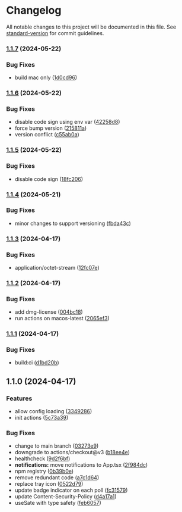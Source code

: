 # Changelog

All notable changes to this project will be documented in this file. See [standard-version](https://github.com/conventional-changelog/standard-version) for commit guidelines.

### [1.1.7](https://github.com/raskanskyz/service-swagger/compare/v1.1.6...v1.1.7) (2024-05-22)


### Bug Fixes

* build mac only ([1d0cd96](https://github.com/raskanskyz/service-swagger/commit/1d0cd969d6869d51f447942f2e6fbb0213f78a2f))

### [1.1.6](https://github.com/raskanskyz/service-swagger/compare/v1.1.5...v1.1.6) (2024-05-22)


### Bug Fixes

* disable code sign using env var ([42258d8](https://github.com/raskanskyz/service-swagger/commit/42258d8f163678849045f9e67a0905f189218d34))
* force bump version ([215811a](https://github.com/raskanskyz/service-swagger/commit/215811a90581fbffba3c98c5316017cd4a88e936))
* version conflict ([c55ab0a](https://github.com/raskanskyz/service-swagger/commit/c55ab0a9fc35160cfa159cbc9420f8fb5a651d69))

### [1.1.5](https://github.com/raskanskyz/service-swagger/compare/v1.1.4...v1.1.5) (2024-05-22)


### Bug Fixes

* disable code sign ([18fc206](https://github.com/raskanskyz/service-swagger/commit/18fc2060754b278f59af442f4179afc5565c7876))

### [1.1.4](https://github.com/raskanskyz/service-swagger/compare/v1.1.3...v1.1.4) (2024-05-21)


### Bug Fixes

* minor changes to support versioning ([fbda43c](https://github.com/raskanskyz/service-swagger/commit/fbda43c73753948dd4917873951cd77665b3acc2))

### [1.1.3](https://github.com/raskanskyz/service-swagger/compare/v1.1.2...v1.1.3) (2024-04-17)


### Bug Fixes

* application/octet-stream ([12fc07e](https://github.com/raskanskyz/service-swagger/commit/12fc07ec199c510de3c2e221491119e22ff9de3a))

### [1.1.2](https://github.com/raskanskyz/service-swagger/compare/v1.1.1...v1.1.2) (2024-04-17)


### Bug Fixes

* add dmg-license ([004bc18](https://github.com/raskanskyz/service-swagger/commit/004bc185049be9383c2ea0c547eb565cd61bb216))
* run actions on macos-latest ([2065ef3](https://github.com/raskanskyz/service-swagger/commit/2065ef3028d2ee1114a176144830ad08178375e9))

### [1.1.1](https://github.com/raskanskyz/service-swagger/compare/v1.1.0...v1.1.1) (2024-04-17)


### Bug Fixes

* build:ci ([d1bd20b](https://github.com/raskanskyz/service-swagger/commit/d1bd20b480365d1f959f05597ab09233ca3abc55))

## 1.1.0 (2024-04-17)


### Features

* allow config loading ([3349286](https://github.com/raskanskyz/service-swagger/commit/3349286b802688ae0b1bcf401f3fac9e494e124c))
* init actions ([5c73a39](https://github.com/raskanskyz/service-swagger/commit/5c73a39b886daa273278622d961d9a1b85df4a44))


### Bug Fixes

* change to main branch ([03273e9](https://github.com/raskanskyz/service-swagger/commit/03273e9a4eb96f3ae1f4d8357060cc881918d991))
* downgrade to actions/checkout@v3 ([b18ee4e](https://github.com/raskanskyz/service-swagger/commit/b18ee4e6c3d80af63a00b89709d2f073668ab694))
* healthcheck ([9d2f6bf](https://github.com/raskanskyz/service-swagger/commit/9d2f6bf0bcfb851b5cdfefb8bb184dbbd7d15010))
* **notifications:** move notifications to App.tsx ([2f984dc](https://github.com/raskanskyz/service-swagger/commit/2f984dc2e9565b5f185a6253ea598ea78d8b960e))
* npm registry ([0b39b0e](https://github.com/raskanskyz/service-swagger/commit/0b39b0eeea21526809e4f3a82ef82d53406a96c4))
* remove redundant code ([a7c1d64](https://github.com/raskanskyz/service-swagger/commit/a7c1d648c9c8ce71f642a807456ce5d4a3a2b969))
* replace tray icon ([0522d79](https://github.com/raskanskyz/service-swagger/commit/0522d7933f4da164472706dccb91099f1eb45135))
* update badge indicator on each poll ([fc31579](https://github.com/raskanskyz/service-swagger/commit/fc31579957a3599c507a94fb8df8c6f119f2e5ae))
* update Content-Security-Policy ([d4a17a1](https://github.com/raskanskyz/service-swagger/commit/d4a17a1f19dd726fbe0a9e17927c74c1a2ac24ac))
* useSate with type safety ([feb6057](https://github.com/raskanskyz/service-swagger/commit/feb6057c9e85f386163d92f97be94b5d7434beaf))
